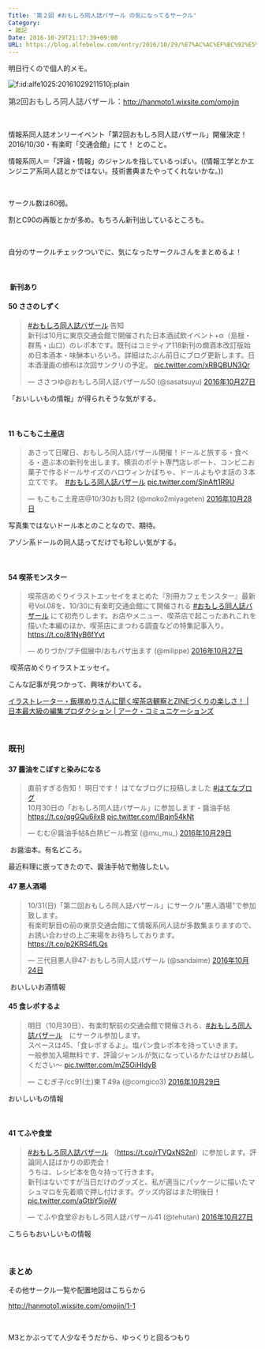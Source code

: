 ```yaml
---
Title: '第２回 #おもしろ同人誌バザール の気になってるサークル'
Category:
- 雑記
Date: 2016-10-29T21:17:39+09:00
URL: https://blog.alfebelow.com/entry/2016/10/29/%E7%AC%AC%EF%BC%92%E5%9B%9E_%23%E3%81%8A%E3%82%82%E3%81%97%E3%82%8D%E5%90%8C%E4%BA%BA%E8%AA%8C%E3%83%90%E3%82%B6%E3%83%BC%E3%83%AB_%E3%81%AE%E6%B0%97%E3%81%AB%E3%81%AA%E3%81%A3%E3%81%A6%E3%82%8B%E3%82%B5
---
```


<p>明日行くので個人的メモ。</p>
<p><img class="hatena-fotolife" title="f:id:alfe1025:20161029211510j:plain" src="https://cdn-ak.f.st-hatena.com/images/fotolife/a/alfe1025/20161029/20161029211510.jpg" alt="f:id:alfe1025:20161029211510j:plain" /></p>
<p><span style="color: #3d3f44; font-family: 'Helvetica Neue', Helvetica, Arial, 'ヒラギノ角ゴ Pro W3', 'Hiragino Kaku Gothic Pro', メイリオ, Meiryo, 'ＭＳ Ｐゴシック', 'MS PGothic', sans-serif; font-size: 16px; font-style: normal; font-variant-ligatures: normal; font-variant-caps: normal; font-weight: normal; letter-spacing: normal; orphans: 2; text-align: start; text-indent: 0px; text-transform: none; white-space: normal; widows: 2; word-spacing: 0px; -webkit-text-stroke-width: 0px; background-color: #ffffff; display: inline !important; float: none;">第2回おもしろ同人誌バザール：</span><a href="http://hanmoto1.wixsite.com/omojin">http://hanmoto1.wixsite.com/omojin</a></p>
<p> </p>
<p>情報系同人誌オンリーイベント「第2回おもしろ同人誌バザール」開催決定！2016/10/30・有楽町「交通会館」にて！ とのこと。</p>
<p>情報系同人＝「評論・情報」のジャンルを指しているっぽい。((情報工学とかエンジニア系同人誌とかではない。技術書典またやってくれないかな。))</p>
<p> </p>
<p>サークル数は60弱。</p>
<p>割とC90の再販とかが多め。もちろん新刊出しているところも。</p>
<p> </p>
<p>自分のサークルチェックついでに、気になったサークルさんをまとめるよ！</p>
<p> </p>
<h4> 新刊あり</h4>
<h4>50 ささのしずく</h4>
<blockquote class="twitter-tweet" data-lang="ja">
<p dir="ltr" lang="ja"><a href="https://twitter.com/hashtag/%E3%81%8A%E3%82%82%E3%81%97%E3%82%8D%E5%90%8C%E4%BA%BA%E8%AA%8C%E3%83%90%E3%82%B6%E3%83%BC%E3%83%AB?src=hash">#おもしろ同人誌バザール</a> 告知<br />新刊は10月に東京交通会館で開催された日本酒試飲イベント+α（島根・群馬・山口）のレポ本です。既刊はコミティア118新刊の燗酒本改訂版始め日本酒本・味醂本いろいろ。詳細はたぶん前日にブログ更新します。日本酒漫画の頒布は次回サンクリの予定。 <a href="https://t.co/xRBQBUN3Qr">pic.twitter.com/xRBQBUN3Qr</a></p>
— ささつゆ@おもしろ同人誌バザール50 (@sasatsuyu) <a href="https://twitter.com/sasatsuyu/status/791635977814978561">2016年10月27日</a></blockquote>
<p>
<script src="//platform.twitter.com/widgets.js" async="" charset="utf-8"></script>
</p>
<p>「おいしいもの情報」が得られそうな気がする。</p>
<p> </p>
<h4>11 もこもこ土産店</h4>
<blockquote class="twitter-tweet" data-lang="ja">
<p dir="ltr" lang="ja">あさって日曜日、おもしろ同人誌バザール開催！ドールと旅する・食べる・遊ぶ本の新刊を出します。横浜のポテト専門店レポート、コンビニお菓子で作るドールサイズのハロウィンかぼちゃ、ドールよもやま話の３本立てです。　<a href="https://twitter.com/hashtag/%E3%81%8A%E3%82%82%E3%81%97%E3%82%8D%E5%90%8C%E4%BA%BA%E8%AA%8C%E3%83%90%E3%82%B6%E3%83%BC%E3%83%AB?src=hash">#おもしろ同人誌バザール</a> <a href="https://t.co/SlnAft1R9U">pic.twitter.com/SlnAft1R9U</a></p>
— もこもこ土産店@10/30おも同2 (@moko2miyageten) <a href="https://twitter.com/moko2miyageten/status/791991808590917634">2016年10月28日</a></blockquote>
<p>
<script src="//platform.twitter.com/widgets.js" async="" charset="utf-8"></script>
</p>
<p>写真集ではないドール本とのことなので、期待。</p>
<p>アゾン系ドールの同人誌ってだけでも珍しい気がする。</p>
<p> </p>
<h4>54 喫茶モンスター</h4>
<blockquote class="twitter-tweet" data-lang="ja">
<p dir="ltr" lang="ja">喫茶店めぐりイラストエッセイをまとめた『別冊カフェモンスター』最新号Vol.08を、10/30に有楽町交通会館にて開催される <a href="https://twitter.com/hashtag/%E3%81%8A%E3%82%82%E3%81%97%E3%82%8D%E5%90%8C%E4%BA%BA%E8%AA%8C%E3%83%90%E3%82%B6%E3%83%BC%E3%83%AB?src=hash">#おもしろ同人誌バザール</a> にて初売りします。お店やメニュー、喫茶店で起こったあれこれを描いた本編のほか、喫茶店にまつわる調査などの特集記事入り。 <a href="https://t.co/81NyB6fYvt">https://t.co/81NyB6fYvt</a></p>
— めりづか/プチ個展中/おもバザ出ます (@milippe) <a href="https://twitter.com/milippe/status/791632781411352576">2016年10月27日</a></blockquote>
<p>
<script src="//platform.twitter.com/widgets.js" async="" charset="utf-8"></script>
</p>
<p> 喫茶店めぐりイラストエッセイ。</p>
<p>こんな記事が見つかって、興味がわいてる。</p>
<p><a href="http://www.ark-gr.co.jp/blog/kissaten-kansatuka/">イラストレーター・飯塚めりさんに聞く喫茶店観察とZINEづくりの楽しさ！ | 日本最大級の編集プロダクション | アーク・コミュニケーションズ</a></p>
<p> </p>

### 既刊

<h4>37 醤油をこぼすと染みになる</h4>
<blockquote class="twitter-tweet" data-lang="ja">
<p dir="ltr" lang="ja">直前すぎる告知！ 明日です！ はてなブログに投稿しました <a href="https://twitter.com/hashtag/%E3%81%AF%E3%81%A6%E3%81%AA%E3%83%96%E3%83%AD%E3%82%B0?src=hash">#はてなブログ</a><br />10月30日の「おもしろ同人誌バザール」に参加します - 醤油手帖<a href="https://t.co/qgGQu6iIxB">https://t.co/qgGQu6iIxB</a> <a href="https://t.co/IBqjn54kNt">pic.twitter.com/IBqjn54kNt</a></p>
— むむ＠醤油手帖&amp;白熱ビール教室 (@mu_mu_) <a href="https://twitter.com/mu_mu_/status/792199403264024576">2016年10月29日</a></blockquote>
<p>
<script src="//platform.twitter.com/widgets.js" async="" charset="utf-8"></script>
</p>
<p> お醤油本。有名どころ。</p>
<p>最近料理に嵌ってきたので、醤油手帖で勉強したい。</p>
<h4>47 悪人酒場</h4>
<blockquote class="twitter-tweet" data-lang="ja">
<p dir="ltr" lang="ja">10/31(日)「第二回おもしろ同人誌バザール」にサークル"悪人酒場"で参加致します。<br />有楽町駅目の前の東京交通会館にて情報系同人誌が多数集まりますので、お誘い合わせの上ご来場をお待ちしております。 <a href="https://t.co/p2KRS4fLQs">https://t.co/p2KRS4fLQs</a></p>
— 三代目悪人@47-おもしろ同人誌バザール (@sandaime) <a href="https://twitter.com/sandaime/status/790517488479899648">2016年10月24日</a></blockquote>
<p> おいしいお酒情報</p>
<h4>45 食レポするよ</h4>
<blockquote class="twitter-tweet" data-lang="ja">
<p dir="ltr" lang="ja">明日（10月30日）、有楽町駅前の交通会館で開催される、<a href="https://twitter.com/hashtag/%E3%81%8A%E3%82%82%E3%81%97%E3%82%8D%E5%90%8C%E4%BA%BA%E8%AA%8C%E3%83%90%E3%82%B6%E3%83%BC%E3%83%AB?src=hash">#おもしろ同人誌バザール</a>　にサークル参加します。<br />スペースは45、「食レポするよ」。塩パン食レポ本を持っていきます。<br />一般参加入場無料です、評論ジャンルが気になっているかたはぜひお越しください～ <a href="https://t.co/mZ5OiHIdyB">pic.twitter.com/mZ5OiHIdyB</a></p>
— こむぎ子/cc91(土)東Ｔ49a (@comgico3) <a href="https://twitter.com/comgico3/status/792184023317483520">2016年10月29日</a></blockquote>
<p>
<script src="//platform.twitter.com/widgets.js" async="" charset="utf-8"></script>
</p>
<p>おいしいもの情報</p>
<p> </p>
<h4>41 てふや食堂</h4>
<blockquote class="twitter-tweet" data-lang="ja">
<p dir="ltr" lang="ja"><a href="https://twitter.com/hashtag/%E3%81%8A%E3%82%82%E3%81%97%E3%82%8D%E5%90%8C%E4%BA%BA%E8%AA%8C%E3%83%90%E3%82%B6%E3%83%BC%E3%83%AB?src=hash">#おもしろ同人誌バザール</a> （<a href="https://t.co/rTVQxNS2nl">https://t.co/rTVQxNS2nl</a>）に参加します。評論同人誌ばかりの即売会！<br />うちは、レシピ本を色々持って行きます。<br />新刊はないですが当日だけのグッズと、私が適当にパッケージに描いたマシュマロを先着順で押し付けます。グッズ内容はまた明後日！ <a href="https://t.co/aGtbY5jojW">pic.twitter.com/aGtbY5jojW</a></p>
— てふや食堂＠おもしろ同人誌バザール41 (@tehutan) <a href="https://twitter.com/tehutan/status/791637651203829760">2016年10月27日</a></blockquote>
<p>
<script src="//platform.twitter.com/widgets.js" async="" charset="utf-8"></script>
</p>
<p>こちらもおいしいもの情報</p>
<p> </p>

### まとめ

<p>その他サークル一覧や配置地図はこちらから</p>
<p><a href="http://hanmoto1.wixsite.com/omojin/1-1">http://hanmoto1.wixsite.com/omojin/1-1</a></p>
<p> </p>
<p>M3とかぶってて人少なそうだから、ゆっくりと回るつもり</p>
<p> </p>

